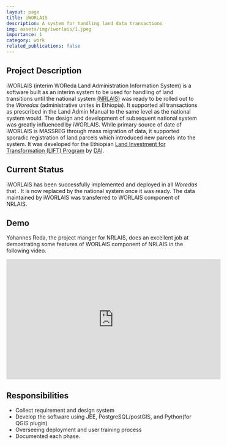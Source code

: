 ```yaml
---
layout: page
title: iWORLAIS
description: A system for handling land data transactions
img: assets/img/iworlais/1.jpeg
importance: 1
category: work
related_publications: false
---
```


## Project Description
iWORLAIS (interim WOReda Land Administration Information System) is a software built as an interim system to be used for handling of land transitions until the national system [(NRLAIS)](https://www.hansaluftbild.de/fileadmin/Dateien/PDF/Veroeffentlichungen/WorldBankConference2019_LandAdministrationEthiopia.pdf) was ready to be rolled out to the _Woredas_ (administrative unites in Ethiopia). It supported all transactions as prescribed in the Land Admin Manual to the same level as the national system would. The design and development of subsequent national system was greatly influenced by iWORLAIS. While primary source of date of iWORLAIS is MASSREG through mass migration of data, it supported sporadic registration of land parcels which introduced new parcels into the system. It was developed for the Ethiopian [Land Investment for Transformation (LIFT) Program](https://www.dai.com/our-work/projects/ethiopia-land-investment-transformation-lift) by [DAI](https://www.dai.com).

## Current Status
iWORLAIS has been successfully implemented and deployed in all _Woredas_ that . It is now replaced by the national system once it was ready. The data maintained by iWORLAIS was transferred to WORLAIS component of NRLAIS. 
## Demo
Yohannes Reda, the project manger for NRLAIS, does an excellent job at demostrating some features of WORLAIS component of NRLAIS in the following video.
<iframe width="560" height="315" src="https://www.youtube.com/embed/wGLsfRMKtLc?si=2XcOkPlhnbKz00Jc&amp;start=1767" title="YouTube video player" frameborder="0" allow="accelerometer; autoplay; clipboard-write; encrypted-media; gyroscope; picture-in-picture; web-share" referrerpolicy="strict-origin-when-cross-origin" allowfullscreen></iframe>

## Responsibilities

- Collect requirement and design system
- Develop the software using JEE, PostgreSQL/postGIS, and Python(for QGIS plugin)
- Overseeing deployment and user training process
- Documented each phase.
